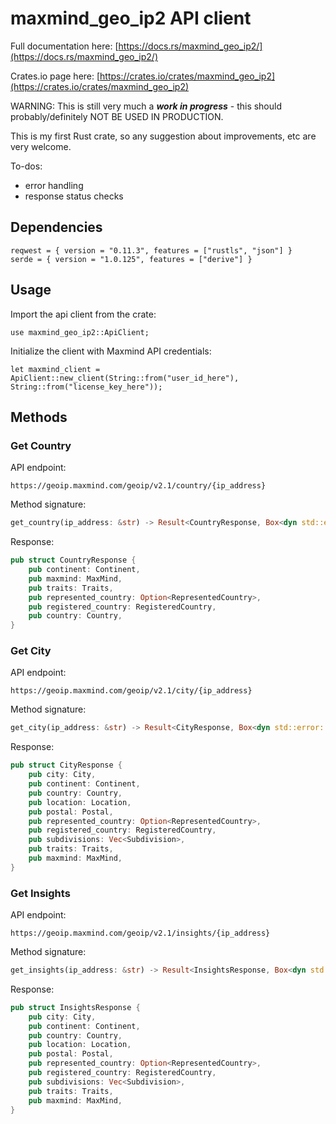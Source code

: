 # maxmind_geo_ip2 API client

Full documentation here: [https://docs.rs/maxmind_geo_ip2/](https://docs.rs/maxmind_geo_ip2/)

Crates.io page here: [https://crates.io/crates/maxmind_geo_ip2](https://crates.io/crates/maxmind_geo_ip2)

WARNING: This is still very much a ***work in progress*** - this should probably/definitely NOT BE USED IN PRODUCTION.

This is my first Rust crate, so any suggestion about improvements, etc are very welcome.

To-dos: 
- error handling
- response status checks

## Dependencies
````
reqwest = { version = "0.11.3", features = ["rustls", "json"] }
serde = { version = "1.0.125", features = ["derive"] }
````

## Usage

Import the api client from the crate:

````
use maxmind_geo_ip2::ApiClient;
````

Initialize the client with Maxmind API credentials: 

````
let maxmind_client = ApiClient::new_client(String::from("user_id_here"), String::from("license_key_here"));
````

## Methods

### Get Country

API endpoint: 
````
https://geoip.maxmind.com/geoip/v2.1/country/{ip_address}
````

Method signature:
````rust
get_country(ip_address: &str) -> Result<CountryResponse, Box<dyn std::error::Error>>
````

Response:

````rust
pub struct CountryResponse {
    pub continent: Continent,
    pub maxmind: MaxMind,
    pub traits: Traits,
    pub represented_country: Option<RepresentedCountry>,
    pub registered_country: RegisteredCountry,
    pub country: Country,
}
````

### Get City

API endpoint:
````
https://geoip.maxmind.com/geoip/v2.1/city/{ip_address}
````

Method signature:
````rust
get_city(ip_address: &str) -> Result<CityResponse, Box<dyn std::error::Error>>
````

Response: 

````rust
pub struct CityResponse {
    pub city: City,
    pub continent: Continent,
    pub country: Country,
    pub location: Location,
    pub postal: Postal,
    pub represented_country: Option<RepresentedCountry>,
    pub registered_country: RegisteredCountry,
    pub subdivisions: Vec<Subdivision>,
    pub traits: Traits,
    pub maxmind: MaxMind,
}
````

### Get Insights

API endpoint:
````
https://geoip.maxmind.com/geoip/v2.1/insights/{ip_address}
````

Method signature:

````rust
get_insights(ip_address: &str) -> Result<InsightsResponse, Box<dyn std::error::Error>>
````

Response:

````rust
pub struct InsightsResponse {
    pub city: City,
    pub continent: Continent,
    pub country: Country,
    pub location: Location,
    pub postal: Postal,
    pub represented_country: Option<RepresentedCountry>,
    pub registered_country: RegisteredCountry,
    pub subdivisions: Vec<Subdivision>,
    pub traits: Traits,
    pub maxmind: MaxMind,
}
````
